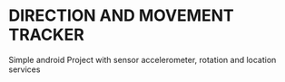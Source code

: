 # DIRECTION AND MOVEMENT TRACKER
Simple android Project with sensor accelerometer, rotation and location services
